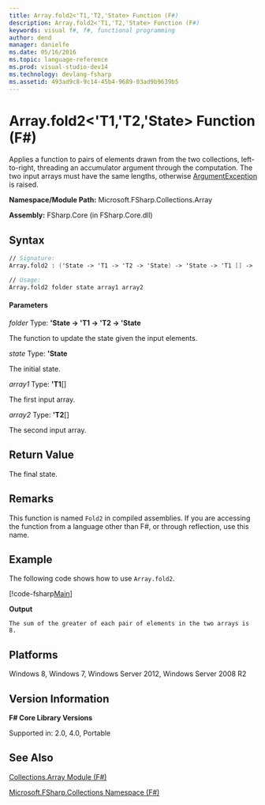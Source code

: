 ```yaml
---
title: Array.fold2<'T1,'T2,'State> Function (F#)
description: Array.fold2<'T1,'T2,'State> Function (F#)
keywords: visual f#, f#, functional programming
author: dend
manager: danielfe
ms.date: 05/16/2016
ms.topic: language-reference
ms.prod: visual-studio-dev14
ms.technology: devlang-fsharp
ms.assetid: 493ad9c8-9c14-45b4-9689-03ad9b9639b5 
---
```


# Array.fold2<'T1,'T2,'State> Function (F#)

Applies a function to pairs of elements drawn from the two collections, left-to-right, threading an accumulator argument through the computation. The two input arrays must have the same lengths, otherwise [ArgumentException](https://msdn.microsoft.com/library/system.argumentexception.aspx) is raised.

**Namespace/Module Path:** Microsoft.FSharp.Collections.Array

**Assembly:** FSharp.Core (in FSharp.Core.dll)

## Syntax

```fsharp
// Signature:
Array.fold2 : ('State -> 'T1 -> 'T2 -> 'State) -> 'State -> 'T1 [] -> 'T2 [] -> 'State

// Usage:
Array.fold2 folder state array1 array2
```

#### Parameters
*folder*
Type: **'State -&gt; 'T1 -&gt; 'T2 -&gt; 'State**

The function to update the state given the input elements.

*state*
Type: **'State**

The initial state.

*array1*
Type: **'T1**[[]](https://msdn.microsoft.com/library/def20292-9aae-4596-9275-b94e594f8493)

The first input array.

*array2*
Type: **'T2**[[]](https://msdn.microsoft.com/library/def20292-9aae-4596-9275-b94e594f8493)

The second input array.

## Return Value

The final state.

## Remarks
This function is named `Fold2` in compiled assemblies. If you are accessing the function from a language other than F#, or through reflection, use this name.

## Example

The following code shows how to use `Array.fold2`.

[!code-fsharp[Main](~/samples/snippets/fsharp/arrays/snippet45.fs)]

**Output**

```
The sum of the greater of each pair of elements in the two arrays is 8.
```

## Platforms
Windows 8, Windows 7, Windows Server 2012, Windows Server 2008 R2

## Version Information
**F# Core Library Versions**

Supported in: 2.0, 4.0, Portable

## See Also
[Collections.Array Module &#40;F&#35;&#41;](Collections.Array-Module-%5BFSharp%5D.md)

[Microsoft.FSharp.Collections Namespace &#40;F&#35;&#41;](Microsoft.FSharp.Collections-Namespace-%5BFSharp%5D.md)